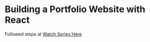 # Building a Portfolio Website with React

Followed steps at [Watch Series Here](https://www.youtube.com/playlist?list=PLnpdZyv-BjINbUjmTUsyziHz_4fa9hM5G)
